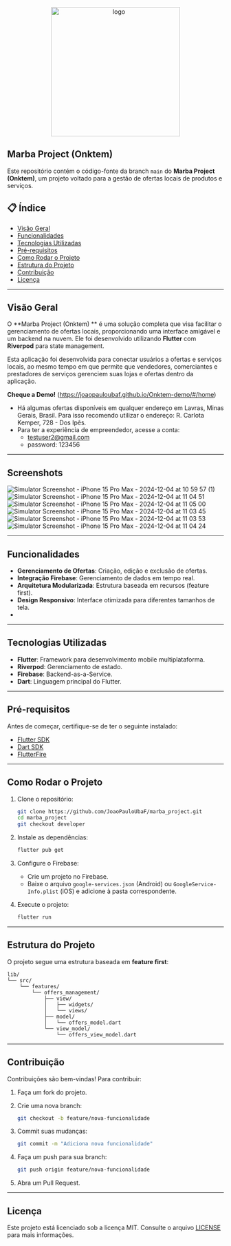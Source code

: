 <div align="center">
  <img src="https://github.com/user-attachments/assets/23bdb491-b0f5-4e1d-a0f0-497aebd69b1e" alt="logo" width="300">
</div>

## Marba Project (Onktem)

Este repositório contém o código-fonte da branch `main` do **Marba Project (Onktem)**, um projeto voltado para a gestão de ofertas locais de produtos e serviços.

## 📋 Índice

- [Visão Geral](#visão-geral)
- [Funcionalidades](#funcionalidades)
- [Tecnologias Utilizadas](#tecnologias-utilizadas)
- [Pré-requisitos](#pré-requisitos)
- [Como Rodar o Projeto](#como-rodar-o-projeto)
- [Estrutura do Projeto](#estrutura-do-projeto)
- [Contribuição](#contribuição)
- [Licença](#licença)

---

## Visão Geral

O **Marba Project (Onktem) ** é uma solução completa que visa facilitar o gerenciamento de ofertas locais, proporcionando uma interface amigável e um backend na nuvem. Ele foi desenvolvido utilizando **Flutter** com **Riverpod** para state management.

Esta aplicação foi desenvolvida para conectar usuários a ofertas e serviços locais, ao mesmo tempo em que permite que vendedores, comerciantes e prestadores de serviços gerenciem suas lojas e ofertas dentro da aplicação.

**Cheque a Demo!**
(https://joaopauloubaf.github.io/Onktem-demo/#/home)
   - Há algumas ofertas disponíveis em qualquer endereço em Lavras, Minas Gerais, Brasil. Para isso recomendo utilizar o endereço: R. Carlota Kemper, 728 - Dos Ipês.
   - Para ter a experiência de empreendedor, acesse a conta:
      - testuser2@gmail.com
      - password: 123456


---

## Screenshots
![Simulator Screenshot - iPhone 15 Pro Max - 2024-12-04 at 10 59 57 (1)](https://github.com/user-attachments/assets/a5d32386-a70f-4c57-83b9-ac6a6488e702)
![Simulator Screenshot - iPhone 15 Pro Max - 2024-12-04 at 11 04 51](https://github.com/user-attachments/assets/5cdbb65e-89f8-4d15-b820-a7ca50c6b4b8)
![Simulator Screenshot - iPhone 15 Pro Max - 2024-12-04 at 11 05 00](https://github.com/user-attachments/assets/c6f891f7-8568-4d5f-b00d-2a638aa61213)
![Simulator Screenshot - iPhone 15 Pro Max - 2024-12-04 at 11 03 45](https://github.com/user-attachments/assets/1733fb7a-3ed7-4c16-8d1a-22648ac2ef4d)
![Simulator Screenshot - iPhone 15 Pro Max - 2024-12-04 at 11 03 53](https://github.com/user-attachments/assets/457a1a16-7b55-4653-8475-fb8dae3aad4d)
![Simulator Screenshot - iPhone 15 Pro Max - 2024-12-04 at 11 04 24](https://github.com/user-attachments/assets/81e8a3f0-cb84-4145-ad83-71d90e52660c)

---

## Funcionalidades

- **Gerenciamento de Ofertas**: Criação, edição e exclusão de ofertas.
- **Integração Firebase**: Gerenciamento de dados em tempo real.
- **Arquitetura Modularizada**: Estrutura baseada em recursos (feature first).
- **Design Responsivo**: Interface otimizada para diferentes tamanhos de tela.
- 

---

## Tecnologias Utilizadas

- **Flutter**: Framework para desenvolvimento mobile multiplataforma.
- **Riverpod**: Gerenciamento de estado.
- **Firebase**: Backend-as-a-Service.
- **Dart**: Linguagem principal do Flutter.

---

## Pré-requisitos

Antes de começar, certifique-se de ter o seguinte instalado:

- [Flutter SDK](https://docs.flutter.dev/get-started/install)
- [Dart SDK](https://dart.dev/get-dart)
- [FlutterFire](https://firebase.flutter.dev/)

---

## Como Rodar o Projeto

1. Clone o repositório:

   ```bash
   git clone https://github.com/JoaoPauloUbaF/marba_project.git
   cd marba_project
   git checkout developer
   ```

2. Instale as dependências:

   ```bash
   flutter pub get
   ```

3. Configure o Firebase:

   - Crie um projeto no Firebase.
   - Baixe o arquivo `google-services.json` (Android) ou `GoogleService-Info.plist` (iOS) e adicione à pasta correspondente.

4. Execute o projeto:

   ```bash
   flutter run
   ```

---

## Estrutura do Projeto

O projeto segue uma estrutura baseada em **feature first**:

```
lib/
└── src/
    └── features/
        └── offers_management/
            ├── view/
            │   ├── widgets/
            │   └── views/
            ├── model/
            │   └── offers_model.dart
            └── view_model/
                └── offers_view_model.dart
```

---

## Contribuição

Contribuições são bem-vindas! Para contribuir:

1. Faça um fork do projeto.
2. Crie uma nova branch:

   ```bash
   git checkout -b feature/nova-funcionalidade
   ```

3. Commit suas mudanças:

   ```bash
   git commit -m "Adiciona nova funcionalidade"
   ```

4. Faça um push para sua branch:

   ```bash
   git push origin feature/nova-funcionalidade
   ```

5. Abra um Pull Request.

---

## Licença

Este projeto está licenciado sob a licença MIT. Consulte o arquivo [LICENSE](LICENSE) para mais informações.
